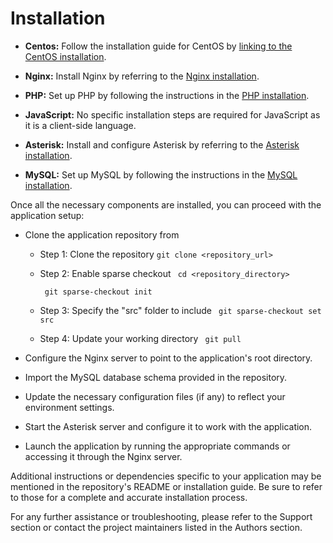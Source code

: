 # Installation

- **Centos:** Follow the installation guide for CentOS by [linking to the CentOS installation](/centos-install.md).

- **Nginx:** Install Nginx by referring to the [Nginx installation](/nginx.md).

- **PHP:** Set up PHP by following the instructions in the [PHP installation](php.md).

- **JavaScript:** No specific installation steps are required for JavaScript as it is a client-side language.

- **Asterisk:** Install and configure Asterisk by referring to the [Asterisk installation](asterisk.md).

- **MySQL:** Set up MySQL by following the instructions in the [MySQL installation](mysql.md).

Once all the necessary components are installed, you can proceed with the application setup:

- Clone the application repository from

    - Step 1: Clone the repository ``` git clone <repository_url> ```

    - Step 2: Enable sparse checkout  ```  cd <repository_directory> ```

        ```  git sparse-checkout init ```

    - Step 3: Specify the "src" folder to include ```  git sparse-checkout set src ```

    - Step 4: Update your working directory ```  git pull ```

- Configure the Nginx server to point to the application's root directory.
- Import the MySQL database schema provided in the repository.
- Update the necessary configuration files (if any) to reflect your environment settings.
- Start the Asterisk server and configure it to work with the application.
- Launch the application by running the appropriate commands or accessing it through the Nginx server.

Additional instructions or dependencies specific to your application may be mentioned in the repository's README or installation guide. Be sure to refer to those for a complete and accurate installation process.

For any further assistance or troubleshooting, please refer to the Support section or contact the project maintainers listed in the Authors section.